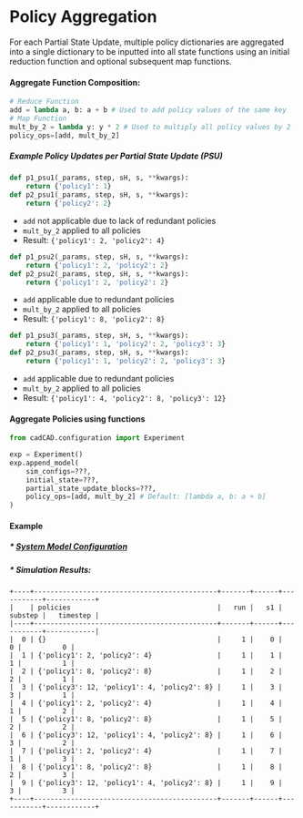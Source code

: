 Policy Aggregation
==

For each Partial State Update, multiple policy dictionaries are aggregated into a single dictionary to be inputted into 
all state functions using an initial reduction function and optional subsequent map functions. 

#### Aggregate Function Composition:
```python
# Reduce Function
add = lambda a, b: a + b # Used to add policy values of the same key
# Map Function
mult_by_2 = lambda y: y * 2 # Used to multiply all policy values by 2
policy_ops=[add, mult_by_2]
```

##### Example Policy Updates per Partial State Update (PSU)
```python
def p1_psu1(_params, step, sH, s, **kwargs):
    return {'policy1': 1}
def p2_psu1(_params, step, sH, s, **kwargs):
    return {'policy2': 2}
```
* `add` not applicable due to lack of redundant policies
* `mult_by_2` applied to all policies
* Result: `{'policy1': 2, 'policy2': 4}`

```python
def p1_psu2(_params, step, sH, s, **kwargs):
    return {'policy1': 2, 'policy2': 2}
def p2_psu2(_params, step, sH, s, **kwargs):
    return {'policy1': 2, 'policy2': 2}
```
* `add` applicable due to redundant policies
* `mult_by_2` applied to all policies
* Result: `{'policy1': 8, 'policy2': 8}`

```python
def p1_psu3(_params, step, sH, s, **kwargs):
    return {'policy1': 1, 'policy2': 2, 'policy3': 3}
def p2_psu3(_params, step, sH, s, **kwargs):
    return {'policy1': 1, 'policy2': 2, 'policy3': 3}
```
* `add` applicable due to redundant policies
* `mult_by_2` applied to all policies
* Result: `{'policy1': 4, 'policy2': 8, 'policy3': 12}`

#### Aggregate Policies using functions
```python
from cadCAD.configuration import Experiment

exp = Experiment()
exp.append_model(
    sim_configs=???,
    initial_state=???,
    partial_state_update_blocks=???,
    policy_ops=[add, mult_by_2] # Default: [lambda a, b: a + b]
)
```

#### Example
##### * [System Model Configuration](examples/policy_aggregation.py)
##### * Simulation Results:
```
+----+---------------------------------------------+-------+------+-----------+------------+
|    | policies                                    |   run |   s1 |   substep |   timestep |
|----+---------------------------------------------+-------+------+-----------+------------|
|  0 | {}                                          |     1 |    0 |         0 |          0 |
|  1 | {'policy1': 2, 'policy2': 4}                |     1 |    1 |         1 |          1 |
|  2 | {'policy1': 8, 'policy2': 8}                |     1 |    2 |         2 |          1 |
|  3 | {'policy3': 12, 'policy1': 4, 'policy2': 8} |     1 |    3 |         3 |          1 |
|  4 | {'policy1': 2, 'policy2': 4}                |     1 |    4 |         1 |          2 |
|  5 | {'policy1': 8, 'policy2': 8}                |     1 |    5 |         2 |          2 |
|  6 | {'policy3': 12, 'policy1': 4, 'policy2': 8} |     1 |    6 |         3 |          2 |
|  7 | {'policy1': 2, 'policy2': 4}                |     1 |    7 |         1 |          3 |
|  8 | {'policy1': 8, 'policy2': 8}                |     1 |    8 |         2 |          3 |
|  9 | {'policy3': 12, 'policy1': 4, 'policy2': 8} |     1 |    9 |         3 |          3 |
+----+---------------------------------------------+-------+------+-----------+------------+
```
